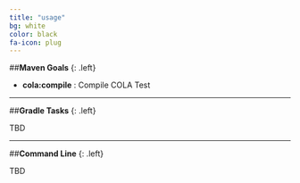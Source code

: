 ```yaml
---
title: "usage"
bg: white
color: black
fa-icon: plug
---
```


##**Maven Goals**
{: .left}

- **cola:compile** : Compile COLA Test

<hr>

##**Gradle Tasks**
{: .left}

TBD

<hr>

##**Command Line**
{: .left}

TBD

